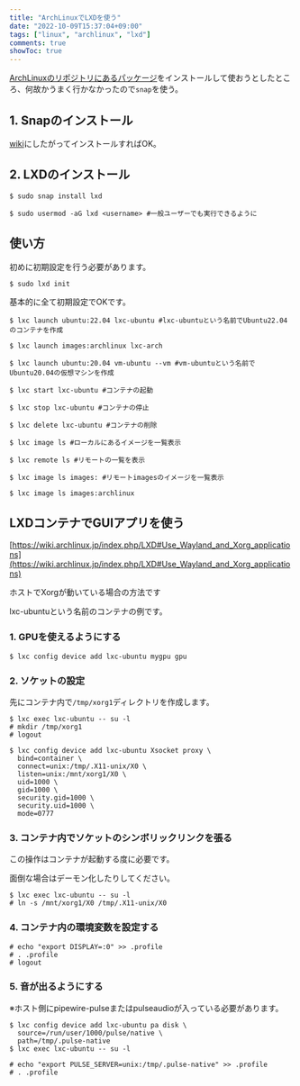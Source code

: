 ```yaml
---
title: "ArchLinuxでLXDを使う"
date: "2022-10-09T15:37:04+09:00"
tags: ["linux", "archlinux", "lxd"]
comments: true
showToc: true
---
```

[ArchLinuxのリポジトリにあるパッケージ](https://www.archlinux.jp/packages/community/x86_64/lxd/)をインストールして使おうとしたところ、何故かうまく行かなかったので`snap`を使う。

## 1. Snapのインストール

[wiki](https://wiki.archlinux.jp/index.php/Snap)にしたがってインストールすればOK。

## 2. LXDのインストール

```
$ sudo snap install lxd

$ sudo usermod -aG lxd <username> #一般ユーザーでも実行できるように
```

## 使い方

初めに初期設定を行う必要があります。

```
$ sudo lxd init
```

基本的に全て初期設定でOKです。

```
$ lxc launch ubuntu:22.04 lxc-ubuntu #lxc-ubuntuという名前でUbuntu22.04のコンテナを作成

$ lxc launch images:archlinux lxc-arch

$ lxc launch ubuntu:20.04 vm-ubuntu --vm #vm-ubuntuという名前でUbuntu20.04の仮想マシンを作成

$ lxc start lxc-ubuntu #コンテナの起動

$ lxc stop lxc-ubuntu #コンテナの停止

$ lxc delete lxc-ubuntu #コンテナの削除

$ lxc image ls #ローカルにあるイメージを一覧表示

$ lxc remote ls #リモートの一覧を表示

$ lxc image ls images: #リモートimagesのイメージを一覧表示

$ lxc image ls images:archlinux
```

## LXDコンテナでGUIアプリを使う

[https://wiki.archlinux.jp/index.php/LXD#Use_Wayland_and_Xorg_applications](https://wiki.archlinux.jp/index.php/LXD#Use_Wayland_and_Xorg_applications)

ホストでXorgが動いている場合の方法です

lxc-ubuntuという名前のコンテナの例です。

### 1. GPUを使えるようにする

```
$ lxc config device add lxc-ubuntu mygpu gpu
```

### 2. ソケットの設定

先にコンテナ内で`/tmp/xorg1`ディレクトリを作成します。

```
$ lxc exec lxc-ubuntu -- su -l
# mkdir /tmp/xorg1
# logout

$ lxc config device add lxc-ubuntu Xsocket proxy \
  bind=container \
  connect=unix:/tmp/.X11-unix/X0 \
  listen=unix:/mnt/xorg1/X0 \
  uid=1000 \
  gid=1000 \
  security.gid=1000 \
  security.uid=1000 \
  mode=0777
```

### 3. コンテナ内でソケットのシンボリックリンクを張る

この操作はコンテナが起動する度に必要です。

面倒な場合はデーモン化したりしてください。

```
$ lxc exec lxc-ubuntu -- su -l
# ln -s /mnt/xorg1/X0 /tmp/.X11-unix/X0
```

### 4. コンテナ内の環境変数を設定する

```
# echo "export DISPLAY=:0" >> .profile
# . .profile
# logout
```

### 5. 音が出るようにする

※ホスト側にpipewire-pulseまたはpulseaudioが入っている必要があります。

```
$ lxc config device add lxc-ubuntu pa disk \
  source=/run/user/1000/pulse/native \
  path=/tmp/.pulse-native 
$ lxc exec lxc-ubuntu -- su -l

# echo "export PULSE_SERVER=unix:/tmp/.pulse-native" >> .profile
# . .profile
```